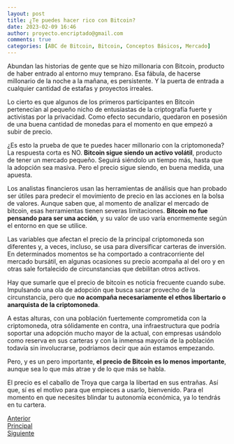 ```yaml
---
layout: post
title: ¿Te puedes hacer rico con Bitcoin?
date: 2023-02-09 16:46
author: proyecto.encriptado@gmail.com
comments: true
categories: [ABC de Bitcoin, Bitcoin, Conceptos Básicos, Mercado]
---
```

<!-- wp:paragraph -->
<p>Abundan las historias de gente que se hizo millonaria con Bitcoin, producto de haber entrado al entorno muy temprano. Esa fábula, de hacerse millonario de la noche a la mañana, es persistente. Y la puerta de entrada a cualquier cantidad de estafas y proyectos irreales.</p>
<!-- /wp:paragraph -->

<!-- wp:paragraph -->
<p>Lo cierto es que algunos de los primeros participantes en Bitcoin pertenecían al pequeño nicho de entusiastas de la criptografía fuerte y activistas por la privacidad. Como efecto secundario, quedaron en posesión de una buena cantidad de monedas para el momento en que empezó a subir de precio.</p>
<!-- /wp:paragraph -->

<!-- wp:paragraph -->
<p>¿Es esto la prueba de que te puedes hacer millonario con la criptomoneda? La respuesta corta es NO. <strong>Bitcoin sigue siendo un activo volátil</strong>, producto de tener un mercado pequeño. Seguirá siéndolo un tiempo más, hasta que la adopción sea masiva. Pero el precio sigue siendo, en buena medida, una apuesta.</p>
<!-- /wp:paragraph -->

<!-- wp:paragraph -->
<p>Los analistas financieros usan las herramientas de análisis que han probado ser útiles para predecir el movimiento de precio en las acciones en la bolsa de valores. Aunque saben que, al momento de analizar el mercado de bitcoin, esas herramientas tienen severas limitaciones. <strong>Bitcoin no fue pensando para ser una acción</strong>, y su valor de uso varía enormemente según el entorno en que se utilice.</p>
<!-- /wp:paragraph -->

<!-- wp:paragraph -->
<p>Las variables que afectan el precio de la principal criptomoneda son diferentes y, a veces, incluso, se usa para diversificar carteras de inversión. En determinados momentos se ha comportado a contracorriente del mercado bursátil, en algunas ocasiones su precio acompaña al del oro y en otras sale fortalecido de circunstancias que debilitan otros activos.</p>
<!-- /wp:paragraph -->

<!-- wp:paragraph -->
<p>Hay que sumarle que el precio de bitcoin es noticia frecuente cuando sube. Impulsando una ola de adopción que busca sacar provecho de la circunstancia, pero que <strong>no acompaña necesariamente el ethos libertario o anarquista de la criptomoneda</strong>.&nbsp;</p>
<!-- /wp:paragraph -->

<!-- wp:paragraph -->
<p>A estas alturas, con una población fuertemente comprometida con la criptomoneda, otra sólidamente en contra, una infraestructura que podría soportar una adopción mucho mayor de la actual, con empresas usándolo como reserva en sus carteras y con la inmensa mayoría de la población todavía sin involucrarse, podríamos decir que aún estamos empezando.</p>
<!-- /wp:paragraph -->

<!-- wp:paragraph -->
<p>Pero, y es un pero importante, <strong>el precio de Bitcoin es lo menos importante</strong>, aunque sea lo que más atrae y de lo que más se habla.</p>
<!-- /wp:paragraph -->

<!-- wp:paragraph -->
<p>El precio es el caballo de Troya que carga la libertad en sus entrañas. Así que, sí es el motivo para que empieces a usarlo, bienvenido. Para el momento en que necesites blindar tu autonomía económica, ya lo tendrás en tu cartera.</p>
<!-- /wp:paragraph -->

<!-- wp:columns -->
<div class="wp-block-columns"><!-- wp:column -->
<div class="wp-block-column"><!-- wp:buttons {"layout":{"type":"flex"}} -->
<div class="wp-block-buttons"><!-- wp:button {"className":"is-style-outline"} -->
<div class="wp-block-button is-style-outline"><a class="wp-block-button__link wp-element-button" href="https://proyectobitcoin.com/index.php/2023/02/06/bitcoin-es-resistente-a-la-censura-y-a-tu-gobierno-no-le-gusta/">Anterior</a></div>
<!-- /wp:button --></div>
<!-- /wp:buttons --></div>
<!-- /wp:column -->

<!-- wp:column -->
<div class="wp-block-column"><!-- wp:buttons {"layout":{"type":"flex","justifyContent":"center"}} -->
<div class="wp-block-buttons"><!-- wp:button {"className":"is-style-outline"} -->
<div class="wp-block-button is-style-outline"><a class="wp-block-button__link wp-element-button" href="https://proyectobitcoin.com/index.php/abc-de-bitcoin/">Principal</a></div>
<!-- /wp:button --></div>
<!-- /wp:buttons --></div>
<!-- /wp:column -->

<!-- wp:column -->
<div class="wp-block-column"><!-- wp:buttons {"layout":{"type":"flex","justifyContent":"right"}} -->
<div class="wp-block-buttons"><!-- wp:button {"className":"is-style-outline"} -->
<div class="wp-block-button is-style-outline"><a class="wp-block-button__link wp-element-button" href="https://proyectobitcoin.com/index.php/2023/02/13/como-empezar-con-bitcoin/">Siguiente </a></div>
<!-- /wp:button --></div>
<!-- /wp:buttons --></div>
<!-- /wp:column --></div>
<!-- /wp:columns -->
